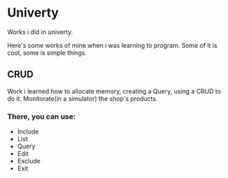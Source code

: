 # Univerty

Works i did in univerty.

Here's some works of mine when i was learning to program. Some of it is cool, some is simple things.


## CRUD
Work i learned how to allocate memory, creating a Query, using a CRUD to do it.
Monitorate(in a simulator) the shop's products.
### There, you can use:
- Include
- List
- Query
- Edit
- Exclude
- Exit

